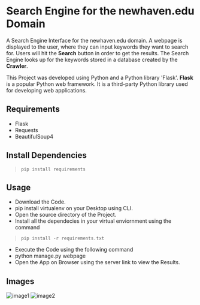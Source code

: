 # Search Engine for the newhaven.edu Domain

A Search Engine Interface for the newhaven.edu domain. A webpage is displayed to the user, where they can input keywords they want to search for. Users will hit the **Search** button in order to get the results. The Search Engine looks up for the keywords stored in a database created by the **Crawler**.

This Project was developed using Python and a Python library 'Flask'. **Flask** is a popular Python web framework. It is a third-party Python library used for developing web applications.

## Requirements

* Flask
* Requests
* BeautifulSoup4

## Install Dependencies

> `pip install requirements`

## Usage

* Download the Code.
* pip install virtualenv on your Desktop using CLI.
* Open the source directory of the Project.
* Install all the dependecies in your virtual enviornment using the command
> `pip install -r requirements.txt`
* Execute the Code using the following command
* python manage.py webpage
* Open the App on Browser using the server link to view the Results.

## Images

![image1](https://user-images.githubusercontent.com/78525041/117522787-3c2b9d80-af83-11eb-9ff9-cbd96e779a44.png)
![image2](https://user-images.githubusercontent.com/78525041/117522786-3b930700-af83-11eb-9818-dc2aa6b9a9bd.png)
